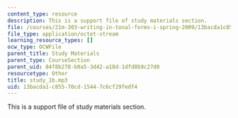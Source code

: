 ```yaml
---
content_type: resource
description: This is a support file of study materials section.
file: /courses/21m-303-writing-in-tonal-forms-i-spring-2009/13bacda1c85570cd15447c6cf29fedf4_study_1b.mp3
file_type: application/octet-stream
learning_resource_types: []
ocw_type: OCWFile
parent_title: Study Materials
parent_type: CourseSection
parent_uid: 84f8b278-b0a5-3d42-a18d-1dfd8b9c27d0
resourcetype: Other
title: study_1b.mp3
uid: 13bacda1-c855-70cd-1544-7c6cf29fedf4
---
```

This is a support file of study materials section.

